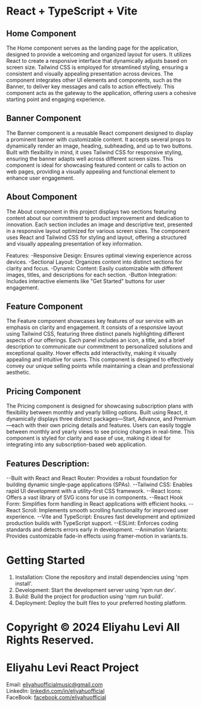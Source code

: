 # React + TypeScript + Vite

## Home Component

The Home component serves as the landing page for the application, designed to provide a welcoming and organized layout for users. It utilizes React to create a responsive interface that dynamically adjusts based on screen size. Tailwind CSS is employed for streamlined styling, ensuring a consistent and visually appealing presentation across devices. The component integrates other UI elements and components, such as the Banner, to deliver key messages and calls to action effectively. This component acts as the gateway to the application, offering users a cohesive starting point and engaging experience.


## Banner Component

The Banner component is a reusable React component designed to display a prominent banner with customizable content. It accepts several props to dynamically render an image, heading, subheading, and up to two buttons. Built with flexibility in mind, it uses Tailwind CSS for responsive styling, ensuring the banner adapts well across different screen sizes. This component is ideal for showcasing featured content or calls to action on web pages, providing a visually appealing and functional element to enhance user engagement.


## About Component

The About component in this project displays two sections featuring content about our commitment to product improvement and dedication to innovation. Each section includes an image and descriptive text, presented in a responsive layout optimized for various screen sizes. The component uses React and Tailwind CSS for styling and layout, offering a structured and visually appealing presentation of key information.

Features:
-Responsive Design: Ensures optimal viewing experience across devices.
-Sectional Layout: Organizes content into distinct sections for clarity and focus.
-Dynamic Content: Easily customizable with different images, titles, and descriptions for each section.
-Button Integration: Includes interactive elements like "Get Started" buttons for user engagement.


## Feature Component

The Feature component showcases key features of our service with an emphasis on clarity and engagement. It consists of a responsive layout using Tailwind CSS, featuring three distinct panels highlighting different aspects of our offerings. Each panel includes an icon, a title, and a brief description to communicate our commitment to personalized solutions and exceptional quality. Hover effects add interactivity, making it visually appealing and intuitive for users. This component is designed to effectively convey our unique selling points while maintaining a clean and professional aesthetic.


## Pricing Component

The Pricing component is designed for showcasing subscription plans with flexibility between monthly and yearly billing options. Built using React, it dynamically displays three distinct packages—Start, Advance, and Premium—each with their own pricing details and features. Users can easily toggle between monthly and yearly views to see pricing changes in real-time. This component is styled for clarity and ease of use, making it ideal for integrating into any subscription-based web application.




## Features Description:
--Built with React and React Router: Provides a robust foundation for building dynamic single-page applications (SPAs).
--Tailwind CSS: Enables rapid UI development with a utility-first CSS framework.
--React Icons: Offers a vast library of SVG icons for use in components.
--React Hook Form: Simplifies form handling in React applications with efficient hooks.
--React Scroll: Implements smooth scrolling functionality for improved user experience.
--Vite and TypeScript: Ensures fast development and optimized production builds with TypeScript support.
--ESLint: Enforces coding standards and detects errors early in development.
--Animation Variants: Provides customizable fade-in effects using framer-motion in variants.ts.

# Getting Started

1. Installation: Clone the repository and install dependencies using 'npm install'.
2. Development: Start the development server using 'npm run dev'.
3. Build: Build the project for production using 'npm run build'.
4. Deployment: Deploy the built files to your preferred hosting platform.

# Copyright © 2024 Eliyahu Levi All Rights Reserved.


# Eliyahu Levi React Project

Email: [eliyahuofficialmusic@gmail.com](mailto:eliyahuofficialmusic@gmail.com)  
LinkedIn: [linkedin.com/in/eliyahuofficial](https://www.linkedin.com/in/eliyahuofficial/)  
FaceBook: [facebook.com/eliyahuofficial](https://www.facebook.com/eliyahuofficial/)


